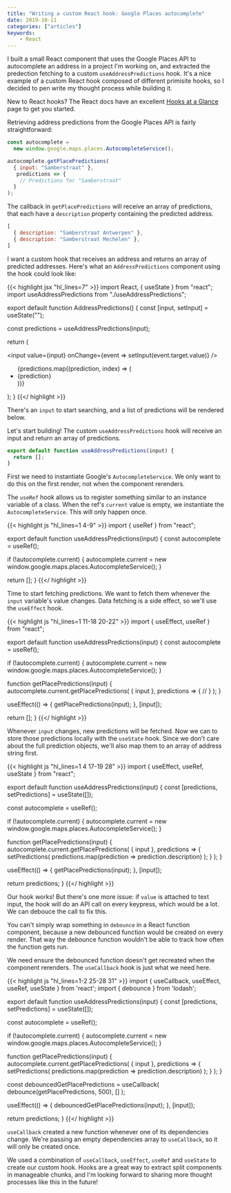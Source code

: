 ```yaml
---
title: "Writing a custom React hook: Google Places autocomplete"
date: 2019-10-11
categories: ["articles"]
keywords:
    - React
---
```


I built a small React component that uses the Google Places API to autocomplete an address in a project I'm working on, and extracted the predection fetching to a custom `useAddressPredictions` hook. It's a nice example of a custom React hook composed of different primisite hooks, so I decided to pen write my thought process while building it.

<!--more-->

<aside>New to React hooks? The React docs have an excellent <a href="https://reactjs.org/docs/hooks-overview.html">Hooks at a Glance</a> page to get you started.</aside>

Retrieving address predictions from the Google Places API is fairly straightforward:

```js
const autocomplete =
  new window.google.maps.places.AutocompleteService();

autocomplete.getPlacePredictions(
  { input: "Samberstraat" },
   predictions => {
    // Predictions for "Samberstraat"
  }
);
```

The callback in `getPlacePredictions` will receive an array of predictions, that each have a `description` property containing the predicted address.

```js
[
  { description: "Samberstraat Antwerpen" },
  { description: "Samberstraat Mechelen" },
]
```

I want a custom hook that receives an address and returns an array of predicted addresses. Here's what an `AddressPredictions` component using the hook could look like:

{{< highlight jsx "hl_lines=7" >}}
import React, { useState } from "react";
import useAddressPredictions from "./useAddressPredictions";

export default function AddressPredictions() {
  const [input, setInput] = useState("");

  const predictions = useAddressPredictions(input);

  return (
    <div>
      <input
        value={input}
        onChange={event => setInput(event.target.value)}
      />
      <ul>
        {predictions.map((prediction, index) => (
          <li key={index}>{prediction}</li>
        ))}
      </ul>
    </div>
  );
}
{{</ highlight >}}

There's an `input` to start searching, and a list of predictions will be rendered below.

Let's start building! The custom `useAddressPredictions` hook will receive an input and return an array of predictions.

```js
export default function useAddressPredictions(input) {
  return [];
}
```

First we need to instantiate Google's `AutocompleteService`. We only want to do this on the first render, not when the component rerenders.

The `useRef` hook allows us to register something similar to an instance variable of a class. When the ref's `current` value is empty, we instantiate the `AutocompleteService`. This will only happen once.

{{< highlight js "hl_lines=1 4-9" >}}
import { useRef } from "react";

export default function useAddressPredictions(input) {
  const autocomplete = useRef();

  if (!autocomplete.current) {
    autocomplete.current =
      new window.google.maps.places.AutocompleteService();
  }

  return [];
}
{{</ highlight >}}

Time to start fetching predictions. We want to fetch them whenever the `input` variable's value changes. Data fetching is a side effect, so we'll use the `useEffect` hook.

{{< highlight js "hl_lines=1 11-18 20-22" >}}
import { useEffect, useRef } from "react";

export default function useAddressPredictions(input) {
  const autocomplete = useRef();

  if (!autocomplete.current) {
    autocomplete.current =
      new window.google.maps.places.AutocompleteService();
  }

  function getPlacePredictions(input) {
    autocomplete.current.getPlacePredictions(
      { input },
      predictions => {
        //
      }
    );
  }

  useEffect(() => {
    getPlacePredictions(input);
  }, [input]);

  return [];
}
{{</ highlight >}}

Whenever `input` changes, new predictions will be fetched. Now we can to store those predictions locally with the `useState` hook. Since we don't care about the full prediction objects, we'll also map them to an array of address string first.

{{< highlight js "hl_lines=1 4 17-19 28" >}}
import { useEffect, useRef, useState } from "react";

export default function useAddressPredictions(input) {
  const [predictions, setPredictions] = useState([]);

  const autocomplete = useRef();

  if (!autocomplete.current) {
    autocomplete.current =
      new window.google.maps.places.AutocompleteService();
  }

  function getPlacePredictions(input) {
    autocomplete.current.getPlacePredictions(
      { input },
      predictions => {
        setPredictions(
          predictions.map(prediction => prediction.description)
        );
      }
    );
  }

  useEffect(() => {
    getPlacePredictions(input);
  }, [input]);

  return predictions;
}
{{</ highlight >}}

Our hook works! But there's one more issue: if `value` is attached to text input, the hook will do an API call on every keypress, which would be a lot. We can debouce the call to fix this.

You can't simply wrap something in `debounce` in a React function component, because a new debounced function would be created on every render. That way the debounce function wouldn't be able to track how often the function gets run.

We need ensure the debounced function doesn't get recreated when the component rerenders. The `useCallback` hook is just what we need here.

{{< highlight js "hl_lines=1-2 25-28 31" >}}
import { useCallback, useEffect, useRef, useState } from 'react';
import { debounce } from 'lodash';

export default function useAddressPredictions(input) {
  const [predictions, setPredictions] = useState([]);

  const autocomplete = useRef();

  if (!autocomplete.current) {
    autocomplete.current =
      new window.google.maps.places.AutocompleteService();
  }

  function getPlacePredictions(input) {
    autocomplete.current.getPlacePredictions(
      { input },
      predictions => {
        setPredictions(
          predictions.map(prediction => prediction.description)
        );
      }
    );
  }

  const debouncedGetPlacePredictions = useCallback(
      debounce(getPlacePredictions, 500),
      []
  );

  useEffect(() => {
    debouncedGetPlacePredictions(input);
  }, [input]);

  return predictions;
}
{{</ highlight >}}

`useCallback` created a new function whenever one of its dependencies change. We're passing an empty dependencies array to `useCallback`, so it will only be created once.

We used a combination of `useCallback`, `useEffect`, `useRef` and `useState` to create our custom hook. Hooks are a great way to extract split components in manageable chunks, and I'm looking forward to sharing more thought processes like this in the future!
